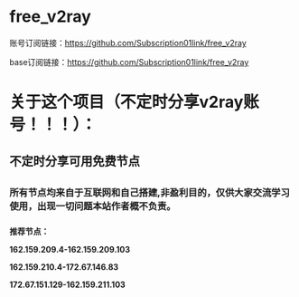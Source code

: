 # free_v2ray
账号订阅链接：https://github.com/Subscription01link/free_v2ray<p>
base订阅链接：https://github.com/Subscription01link/free_v2ray
# 关于这个项目（不定时分享v2ray账号！！！）：
<h2>不定时分享可用免费节点<h2>
<h3>所有节点均来自于互联网和自己搭建,非盈利目的，仅供大家交流学习使用，出现一切问题本站作者概不负责。<h3>

<h4>
推荐节点：



162.159.209.4-162.159.209.103


162.159.210.4-172.67.146.83


172.67.151.129-162.159.211.103
  
<h4>

